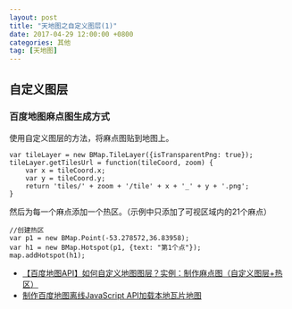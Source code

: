 ```yaml
---
layout: post
title: "天地图之自定义图层(1)"
date: 2017-04-29 12:00:00 +0800 
categories: 其他
tag: [天地图]
---   
```



## 自定义图层
### 百度地图麻点图生成方式
使用自定义图层的方法，将麻点图贴到地图上。

```
var tileLayer = new BMap.TileLayer({isTransparentPng: true});
tileLayer.getTilesUrl = function(tileCoord, zoom) {
    var x = tileCoord.x;
    var y = tileCoord.y;
    return 'tiles/' + zoom + '/tile' + x + '_' + y + '.png';
}
```

然后为每一个麻点添加一个热区。（示例中只添加了可视区域内的21个麻点）

```
//创建热区
var p1 = new BMap.Point(-53.278572,36.83958);
var h1 = new BMap.Hotspot(p1, {text: "第1个点"});
map.addHotspot(h1);
```


- [【百度地图API】如何自定义地图图层？实例：制作麻点图（自定义图层+热区）](http://www.cnblogs.com/milkmap/archive/2012/02/06/2340468.html)
- [制作百度地图离线JavaScript API加载本地瓦片地图](http://www.cnblogs.com/i-gps/archive/2012/11/28/2791826.html)